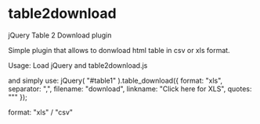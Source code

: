 # table2download
jQuery Table 2 Download plugin

Simple plugin that allows to donwload html table in csv or xls format.

Usage:
Load jQuery and table2download.js

and simply use:
jQuery( "#table1" ).table_download({
    format: "xls",
    separator: ",",
    filename: "download",
    linkname: "Click here for XLS",
    quotes: "\""
});

format: "xls" / "csv"
